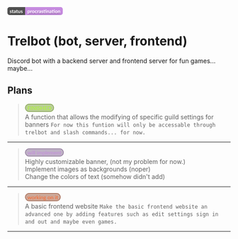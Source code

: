 ![procrastination_100](screenshots/status_procrastination.png)
# Trelbot (bot, server, frontend)
Discord bot with a backend server and frontend server for fun games... maybe...


## Plans


>![finished](screenshots/finished.png)<br/>
> A function that allows the modifying of specific guild settings for banners
> `For now this funtion will only be accessable through trelbot and slash commands... for now.`
---
>![will_implement](screenshots/will_implement.png)<br/>
> Highly customizable banner, (not my problem for now.)<br/>
> Implement images as backgrounds (noper)<br/>
> Change the colors of text (somehow didn't add)<br/>
---
>![working_on_it](screenshots/working_on_it.png)<br/>
> A basic frontend website `Make the basic frontend website an advanced one by adding features such as edit settings sign in and out and maybe even games.`<br/>
---



